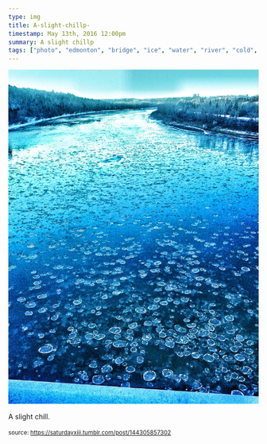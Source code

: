 ```yaml
---
type: img
title: A-slight-chillp-
timestamp: May 13th, 2016 12:00pm
summary: A slight chillp 
tags: ["photo", "edmonton", "bridge", "ice", "water", "river", "cold", "photography"]
---
```

<img src="../media/144305857302.jpg"/>
                                                                                          <div class="caption"><p>A slight chill.</p> </div>
                                    
                
                
                
                
                                
<small>source: https://saturdayxiii.tumblr.com/post/144305857302</small>